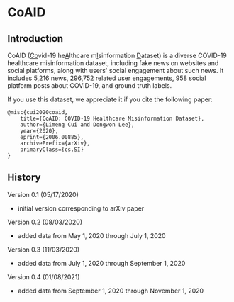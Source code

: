 # CoAID

## Introduction

CoAID (<ins>Co</ins>vid-19 he<ins>A</ins>lthcare m<ins>I</ins>sinformation <ins>D</ins>ataset) is a diverse COVID-19 healthcare misinformation dataset, including fake news on websites and social platforms, along with users' social engagement about such news. It includes 5,216 news, 296,752 related user engagements, 958 social platform posts about COVID-19, and ground truth labels.

If you use this dataset, we appreciate it if you cite the following paper:

~~~~
@misc{cui2020coaid,
    title={CoAID: COVID-19 Healthcare Misinformation Dataset},
    author={Limeng Cui and Dongwon Lee},
    year={2020},
    eprint={2006.00885},
    archivePrefix={arXiv},
    primaryClass={cs.SI}
}
~~~~

## History

Version 0.1 (05/17/2020)

- initial version corresponding to arXiv paper

Version 0.2 (08/03/2020)

- added data from May 1, 2020 through July 1, 2020

Version 0.3 (11/03/2020)

- added data from July 1, 2020 through September 1, 2020

Version 0.4 (01/08/2021)

- added data from September 1, 2020 through November 1, 2020
